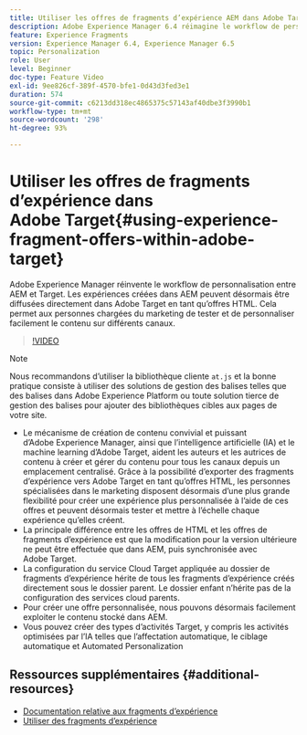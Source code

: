 ```yaml
---
title: Utiliser les offres de fragments d’expérience AEM dans Adobe Target
description: Adobe Experience Manager 6.4 réimagine le workflow de personnalisation entre AEM et Target. Les expériences créées dans AEM peuvent désormais être diffusées directement dans Adobe Target en tant qu’offres HTML. Cela permet aux personnes chargées du marketing de tester et de personnaliser facilement le contenu sur différents canaux.
feature: Experience Fragments
version: Experience Manager 6.4, Experience Manager 6.5
topic: Personalization
role: User
level: Beginner
doc-type: Feature Video
exl-id: 9ee826cf-389f-4570-bfe1-0d43d3fed3e1
duration: 574
source-git-commit: c6213dd318ec4865375c57143af40dbe3f3990b1
workflow-type: tm+mt
source-wordcount: '298'
ht-degree: 93%

---
```


# Utiliser les offres de fragments d’expérience dans Adobe Target{#using-experience-fragment-offers-within-adobe-target}

Adobe Experience Manager réinvente le workflow de personnalisation entre AEM et Target. Les expériences créées dans AEM peuvent désormais être diffusées directement dans Adobe Target en tant qu’offres HTML. Cela permet aux personnes chargées du marketing de tester et de personnaliser facilement le contenu sur différents canaux.

>[!VIDEO](https://video.tv.adobe.com/v/38081?quality=12&learn=on&captions=fre_fr)

>[!NOTE]
>
>Nous recommandons d’utiliser la bibliothèque cliente `at.js` et la bonne pratique consiste à utiliser des solutions de gestion des balises telles que des balises dans Adobe Experience Platform ou toute solution tierce de gestion des balises pour ajouter des bibliothèques cibles aux pages de votre site.


* Le mécanisme de création de contenu convivial et puissant d’Adobe Experience Manager, ainsi que l’intelligence artificielle (IA) et le machine learning d’Adobe Target, aident les auteurs et les autrices de contenu à créer et gérer du contenu pour tous les canaux depuis un emplacement centralisé. Grâce à la possibilité d’exporter des fragments d’expérience vers Adobe Target en tant qu’offres HTML, les personnes spécialisées dans le marketing disposent désormais d’une plus grande flexibilité pour créer une expérience plus personnalisée à l’aide de ces offres et peuvent désormais tester et mettre à l’échelle chaque expérience qu’elles créent.
* La principale différence entre les offres de HTML et les offres de fragments d’expérience est que la modification pour la version ultérieure ne peut être effectuée que dans AEM, puis synchronisée avec Adobe Target.
* La configuration du service Cloud Target appliquée au dossier de fragments d’expérience hérite de tous les fragments d’expérience créés directement sous le dossier parent. Le dossier enfant n’hérite pas de la configuration des services cloud parents.
* Pour créer une offre personnalisée, nous pouvons désormais facilement exploiter le contenu stocké dans AEM.
* Vous pouvez créer des types d’activités Target, y compris les activités optimisées par l’IA telles que l’affectation automatique, le ciblage automatique et Automated Personalization

## Ressources supplémentaires {#additional-resources}

* [Documentation relative aux fragments d’expérience](https://experienceleague.adobe.com/docs/experience-manager-65/authoring/authoring/experience-fragments.html?lang=fr)
* [Utiliser des fragments d’expérience](/help/sites/experience-fragments/experience-fragments-feature-video-use.md)
